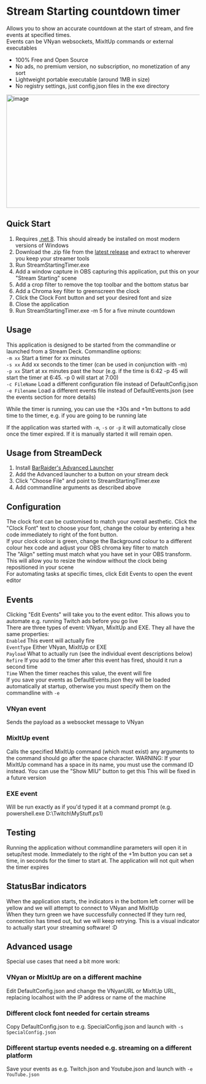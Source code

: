 # Stream Starting countdown timer
Allows you to show an accurate countdown at the start of stream, and fire events at specified times.  
Events can be VNyan websockets, MixItUp commands or external executables  
* 100% Free and Open Source  
* No ads, no premium version, no subscription, no monetization of any sort  
* Lightweight portable executable (around 1MB in size)
* No registry settings, just config.json files in the exe directory
<img width="691" height="295" alt="image" src="https://github.com/user-attachments/assets/30d01f4d-a5ca-4be1-ad2f-aa6b84800528" />


## Quick Start
1. Requires [.net 8](https://dotnet.microsoft.com/en-us/download/dotnet/8.0). This should already be installed on most modern versions of Windows
2. Download the .zip file from the [latest release](https://github.com/LumKitty/StreamStartingTimer/releases) and extract to wherever you keep your streamer tools
3. Run StreamStartingTimer.exe
4. Add a window capture in OBS capturing this application, put this on your "Stream Starting" scene
5. Add a crop filter to remove the top toolbar and the bottom status bar
6. Add a Chroma key filter to greenscreen the clock
7. Click the Clock Font button and set your desired font and size
8. Close the application
9. Run StreamStartingTimer.exe -m 5 for a five minute countdown

## Usage
This application is designed to be started from the commandline or launched from a Stream Deck. Commandline options:  
```-m xx``` Start a timer for xx minutes  
```-s xx``` Add xx seconds to the timer (can be used in conjunction with -m)  
```-p xx``` Start at xx minutes past the hour (e.g. if the time is 6:42 -p 45 will start the timer at 6:45. -p 0 will start at 7:00)  
```-c FileName``` Load a different configuration file instead of DefaultConfig.json  
```-e Filename``` Load a different events file instead of DefaultEvents.json (see the events section for more details)  

While the timer is running, you can use the +30s and +1m buttons to add time to the timer, e.g. if you are going to be running late

If the application was started with ```-m```, ```-s``` or ```-p``` it will automatically close once the timer expired. If it is manually started it will remain open.

## Usage from StreamDeck
1. Install [BarRaider's Advanced Launcher](https://marketplace.elgato.com/product/advanced-launcher-d9a289e4-9f61-4613-9f86-0069f5897125)
2. Add the Advanced launcher to a button on your stream deck
3. Click "Choose File" and point to StreamStartingTimer.exe
4. Add commandline arguments as described above

## Configuration
The clock font can be customised to match your overall aesthetic. Click the "Clock Font" text to choose your font, change the colour by entering a hex code immediately to right of the font button.  
If your clock colour is green, change the Background colour to a different colour hex code and adjust your OBS chroma key filter to match  
The "Align" setting must match what you have set in your OBS transform. This will allow you to resize the window without the clock being repositioned in your scene  
For automating tasks at specific times, click Edit Events to open the event editor

## Events
Clicking "Edit Events" will take you to the event editor. This allows you to automate e.g. running Twitch ads before you go live  
There are three types of event: VNyan, MixItUp and EXE. They all have the same properties:  
```Enabled``` This event will actually fire  
```EventType``` Either VNyan, MixItUp or EXE  
```Payload``` What to actually run (see the individual event descriptions below)  
```Refire``` If you add to the timer after this event has fired, should it run a second time  
```Time``` When the timer reaches this value, the event will fire  
If you save your events as DefaultEvents.json they will be loaded automatically at startup, otherwise you must specify them on the commandline with ```-e```

### VNyan event
Sends the payload as a websocket message to VNyan
### MixItUp event
Calls the specified MixItUp command (which must exist) any arguments to the command should go after the space character.
WARNING: If your MixItUp command has a space in its name, you must use the command ID instead. You can use the "Show MIU" button to get this
This will be fixed in a future version
### EXE event
Will be run exactly as if you'd typed it at a command prompt (e.g. powershell.exe D:\Twitch\MyStuff.ps1)

## Testing
Running the application without commandline parameters will open it in setup/test mode. Immediately to the right of the +1m button you can set a time, in seconds for the timer to start at. The application will not quit when the timer expires  

## StatusBar indicators
When the application starts, the indicators in the bottom left corner will be yellow and we will attempt to connect to VNyan and MixItUp  
When they turn green we have successfully connected
If they turn red, connection has timed out, but we will keep retrying. This is a visual indicator to actually start your streaming software! :D

## Advanced usage
Special use cases that need a bit more work:
### VNyan or MixItUp are on a different machine
Edit DefaultConfig.json and change the VNyanURL or MixItUp URL, replacing localhost with the IP address or name of the machine
### Different clock font needed for certain streams
Copy DefaultConfig.json to e.g. SpecialConfig.json and launch with ```-s SpecialConfig.json```
### Different startup events needed e.g. streaming on a different platform
Save your events as e.g. Twitch.json and Youtube.json and launch with ```-e YouTube.json```
